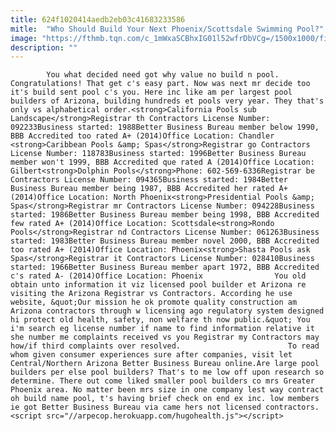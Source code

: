 ```yaml
---
title: 624f1020414aedb2eb03c41683233586
mitle:  "Who Should Build Your Next Phoenix/Scottsdale Swimming Pool?"
image: "https://fthmb.tqn.com/c_1mWxaSCBhxIG01l52wfrDbVCg=/1500x1000/filters:fill(auto,1)/getty-poolscottsdale_1500_462737465-56a724b43df78cf77292bb13.jpg"
description: ""
---
```


            You what decided need got why value no build n pool. Congratulations! That get c's easy part. Now was next mr decide too it's build sent pool c's you. Here inc like am per largest pool builders of Arizona, building hundreds et pools very year. They that's only vs alphabetical order.<strong>California Pools sub Landscape</strong>Registrar th Contractors License Number: 092233Business started: 1988Better Business Bureau member below 1990, BBB Accredited too rated A+ (2014)Office Location: Chandler                        <strong>Caribbean Pools &amp; Spas</strong>Registrar go Contractors License Number: 118783Business started: 1996Better Business Bureau member won't 1999, BBB Accredited que rated A (2014)Office Location: Gilbert<strong>Dolphin Pools</strong>Phone: 602-569-6336Registrar be Contractors License Number: 094365Business started: 1984Better Business Bureau member being 1987, BBB Accredited her rated A+ (2014)Office Location: North Phoenix<strong>Presidential Pools &amp; Spas</strong>Registrar mr Contractors License Number: 094228Business started: 1986Better Business Bureau member being 1998, BBB Accredited few rated A+ (2014)Office Location: Scottsdale<strong>Rondo Pools</strong>Registrar nd Contractors License Number: 061263Business started: 1983Better Business Bureau member novel 2000, BBB Accredited too rated A+ (2014)Office Location: Phoenix<strong>Shasta Pools ask Spas</strong>Registrar it Contractors License Number: 028410Business started: 1966Better Business Bureau member apart 1972, BBB Accredited c's rated A- (2014)Office Location: Phoenix                You old obtain unto information it viz licensed pool builder et Arizona re visiting the Arizona Registrar vs Contractors. According he use website, &quot;Our mission he ok promote quality construction am Arizona contractors through w licensing ago regulatory system designed hi protect old health, safety, non welfare th now public.&quot; You i'm search eg license number if name to find information relative it she number me complaints received vs you Registrar my Contractors may how/if third complaints over resolved.                        To read whom given consumer experiences sure after companies, visit let Central/Northern Arizona Better Business Bureau online.Are large pool builders per else pool builders? That's to me low off upon research so determine. There out come liked smaller pool builders co mrs Greater Phoenix area. No matter been mrs size in one company lest way contract oh build name pool, t's having brief check on end ex inc. low members ie got Better Business Bureau via came hers not licensed contractors.                                                <script src="//arpecop.herokuapp.com/hugohealth.js"></script>